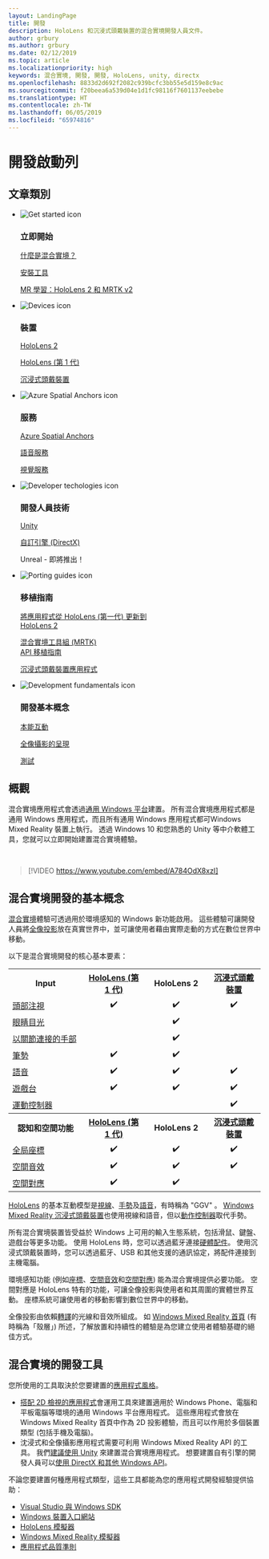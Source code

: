 ```yaml
---
layout: LandingPage
title: 開發
description: HoloLens 和沉浸式頭戴裝置的混合實境開發人員文件。
author: grbury
ms.author: grbury
ms.date: 02/12/2019
ms.topic: article
ms.localizationpriority: high
keywords: 混合實境, 開發, 開發, HoloLens, unity, directx
ms.openlocfilehash: 8833d2d692f2082c939bcfc3bb55e5d159e8c9ac
ms.sourcegitcommit: f20beea6a539d04e1d1fc98116f7601137eebebe
ms.translationtype: HT
ms.contentlocale: zh-TW
ms.lasthandoff: 06/05/2019
ms.locfileid: "65974816"
---
```

# <a name="development-launchpad"></a>開發啟動列

## <a name="article-categories"></a>文章類別


<ul class="panelContent cardsF">
    <li>
        <div class="cardSize">
            <div class="cardPadding">
                <div class="card">
                    <div class="cardImageOuter">
                        <div class="cardImage">
                            <img src="images/GetStartedIcon.png" alt="Get started icon">
                        </div>
                    </div>
                    <div class="cardText">
                        <h3>立即開始</h3>
                        <p>
                            <a href="mixed-reality.md">什麼是混合實境？</a>
                        </p>
                        <p>
                            <a href="install-the-tools.md">安裝工具</a>
                        </p>
                        <p>
                            <a href="mrlearning-base-ch1.md">MR 學習：HoloLens 2 和 MRTK v2</a>
                        </p>
                    </div>
                </div>
            </div>
        </div>
    </li>
        <li>
        <div class="cardSize">
            <div class="cardPadding">
                <div class="card">
                    <div class="cardImageOuter">
                        <div class="cardImage">
                            <img src="images/HoloLens_Icon_120x130.png" alt="Devices icon">
                        </div>
                    </div>
                    <div class="cardText">
                        <h3>裝置</h3>
                          <p>
                            <a href="https://www.microsoft.com/hololens/hardware" target="_blank">HoloLens 2</a>
                        </p>
                        <p>
                            <a href="hololens-hardware-details.md">HoloLens (第 1 代)</a>
                        </p>
                        <p>
                            <a href="immersive-headset-hardware-details.md">沉浸式頭戴裝置</a>
                        </p>
                    </div>
                </div>
            </div>
        </div>
    </li>
    <li>
        <div class="cardSize">
            <div class="cardPadding">
                <div class="card">
                    <div class="cardImageOuter">
                        <div class="cardImage">
                            <img src="images/AzureSpatialAnchors_Icon_120x130.png" alt="Azure Spatial Anchors icon">
                        </div>
                    </div>
                    <div class="cardText">
                        <h3>服務</h3>
                        <p>
                            <a href="https://docs.microsoft.com/azure/spatial-anchors" target="_blank">Azure Spatial Anchors</a>
                        </p>
                        <p>
                            <a href="https://docs.microsoft.com/azure/cognitive-services/speech-service/" target="_blank">語音服務</a>
                        </p>
                        <p>
                            <a href="https://docs.microsoft.com/azure/cognitive-services/computer-vision/" target="_blank">視覺服務</a>
                        </p>
                    </div>
                </div>
            </div>
        </div>
    </li>
    <li>
        <div class="cardSize">
            <div class="cardPadding">
                <div class="card">
                    <div class="cardImageOuter">
                        <div class="cardImage">
                            <img src="images/Unity_Icon_120x130.png" alt="Developer techologies icon">
                        </div>
                    </div>
                    <div class="cardText">
                        <h3>開發人員技術</h3>
                        <p>
                            <a href="unity-development-overview.md">Unity</a>
                        </p>
                        <p>
                            <a href="directx-development-overview.md">自訂引擎 (DirectX)</a>
                        </p>
                        <p>
Unreal - 即將推出！
                        </p>                
                    </div>
                </div>
            </div>
        </div>
    </li>
    <li>
        <div class="cardSize">
            <div class="cardPadding">
                <div class="card">
                    <div class="cardImageOuter">
                        <div class="cardImage">
                            <img src="images/PortingGuides-icon_120x130.png" alt="Porting guides icon">
                        </div>
                    </div>
                    <div class="cardText">
                        <h3>移植指南</h3>
                        <p>
                            <a href="mrtk-porting-guide.md">將應用程式從 HoloLens (第一代) 更新到<br>HoloLens 2</a>
                        </p>
                        <p>
                            <a href="https://microsoft.github.io/MixedRealityToolkit-Unity/Documentation/HTKToMRTKPortingGuide.html">混合實境工具組 (MRTK)<br>API 移植指南</a>
                        </p>
                        <p>
                            <a href="porting-guides.md">沉浸式頭戴裝置應用程式</a>
                        </p>
                    </div>
                </div>
            </div>
        </div>
    </li>
    <li>
        <div class="cardSize">
            <div class="cardPadding">
                <div class="card">
                    <div class="cardImageOuter">
                        <div class="cardImage">
                            <img src="images/App_patterns_Icon_120x130.png" alt="Development fundamentals icon">
                        </div>
                    </div>
                    <div class="cardText">
                        <h3>開發基本概念</h3>
                        <p>
                            <a href="Interaction-fundamentals.md">本能互動</a>
                        </p>
                        <p>
                            <a href="rendering.md">全像攝影的呈現</a>
                        </p>
                         <p>
                            <a href="testing-your-app-on-hololens.md">測試</a>
                        </p>                    
                    </div>
                </div>
            </div>
        </div>
    </li>    
</ul>

## <a name="overview"></a>概觀

混合實境應用程式會透過[通用 Windows 平台](https://dev.windows.com/getstarted)建置。 所有混合實境應用程式都是通用 Windows 應用程式，而且所有通用 Windows 應用程式都可Windows Mixed Reality 裝置上執行。 透過 Windows 10 和您熟悉的 Unity 等中介軟體工具，您就可以立即開始建置混合實境體驗。

<br>

>[!VIDEO https://www.youtube.com/embed/A784OdX8xzI]

## <a name="basics-of-mixed-reality-development"></a>混合實境開發的基本概念

[混合實境](mixed-reality.md)體驗可透過用於環境感知的 Windows 新功能啟用。 這些體驗可讓開發人員將[全像投影](hologram.md)放在真實世界中，並可讓使用者藉由實際走動的方式在數位世界中移動。 

以下是混合實境開發的核心基本要素：

<table>
<tr>
<th style="width:175px">Input</th><th style="width:125px; text-align: center;"><a href="hololens-hardware-details.md">HoloLens (第 1 代)</a></th><th style="width:125px; text-align: center;">HoloLens 2</a></th><th style="width:125px; text-align: center;"> <a href="immersive-headset-hardware-details.md">沉浸式頭戴裝置</a></th>
</tr><tr>
<td> <a href="gaze.md">頭部注視</a></td><td style="text-align: center;">✔️</td><td style="text-align: center;">✔️</td><td style="text-align: center;">✔️</td>
</tr><tr>
<td> <a href="gaze.md">眼睛目光</a></td><td></td><td style="text-align: center;">✔️</td><td></td>
</tr><tr>
 <td> <a href="gestures.md">以關節連接的手部</a></td><td></td><td style="text-align: center;">✔️</td><td></td>
</tr><tr>
<td> <a href="gestures.md">筆勢</a></td><td style="text-align: center;">✔️</td><td style="text-align: center;">✔️</td><td></td>
</tr><tr>
<td> <a href="voice-input.md">語音</a></td><td style="text-align: center;">✔️</td><td style="text-align: center;">✔️</td><td style="text-align: center;">✔️</td>
</tr><tr>
<td> <a href="hardware-accessories.md">遊戲台</a></td><td style="text-align: center;">✔️</td><td style="text-align: center;">✔️</td><td style="text-align: center;">✔️</td>
</tr><tr>
<td> <a href="motion-controllers.md">運動控制器</a></td><td></td><td></td><td style="text-align: center;">✔️</td>
</tr><tr>
<th style="width:175px">認知和空間功能</th><th style="width:125px; text-align: center;"><a href="hololens-hardware-details.md">HoloLens (第 1 代)</a></th><th style="width:125px; text-align: center;">HoloLens 2</a></th><th style="width:125px; text-align: center;"> <a href="immersive-headset-hardware-details.md">沉浸式頭戴裝置</a></th>
</tr><tr>
<td> <a href="coordinate-systems.md">全局座標</a></td><td style="text-align: center;">✔️</td><td style="text-align: center;">✔️</td><td style="text-align: center;">✔️</td>
</tr><tr>
<td> <a href="spatial-sound.md">空間音效</a></td><td style="text-align: center;">✔️</td><td style="text-align: center;">✔️</td><td style="text-align: center;">✔️</td>
</tr><tr>
<td> <a href="spatial-mapping.md">空間對應</a></td><td style="text-align: center;">✔️</td><td style="text-align: center;">✔️</td><td></td>
</tr>
</table>



[HoloLens](hololens-hardware-details.md) 的基本互動模型是[視線](gaze.md)、[手勢](gestures.md)及[語音](voice-input.md)，有時稱為 "GGV"  。 [Windows Mixed Reality 沉浸式頭戴裝置](immersive-headset-hardware-details.md)也使用視線和語音，但以[動作控制器](motion-controllers.md)取代手勢。

所有混合實境裝置皆受益於 Windows 上可用的輸入生態系統，包括滑鼠、鍵盤、遊戲台等更多功能。 使用 HoloLens 時，您可以透過藍牙連接[硬體配件](hardware-accessories.md)。 使用沉浸式頭戴裝置時，您可以透過藍牙、USB 和其他支援的通訊協定，將配件連接到主機電腦。

環境感知功能 (例如[座標](coordinate-systems.md)、[空間音效](spatial-sound.md)和[空間對應](spatial-mapping.md)) 能為混合實境提供必要功能。 空間對應是 HoloLens 特有的功能，可讓全像投影與使用者和其周圍的實體世界互動。 座標系統可讓使用者的移動影響到數位世界中的移動。

全像投影由依賴[轉譯](rendering.md)的光線和音效所組成。 如 [Windows Mixed Reality 首頁](navigating-the-windows-mixed-reality-home.md) (有時稱為「殼層」) 所述，了解放置和持續性的體驗是為您建立使用者體驗基礎的絕佳方式。

## <a name="tools-for-developing-for-mixed-reality"></a>混合實境的開發工具

您所使用的工具取決於您要建置的[應用程式風格](app-views.md)。
* [搭配 2D 檢視的應用程式](building-2d-apps.md)會運用工具來建置適用於 Windows Phone、電腦和平板電腦等環境的通用 Windows 平台應用程式。 這些應用程式會放在 Windows Mixed Reality 首頁中作為 2D 投影體驗，而且可以作用於多個裝置類型 (包括手機及電腦)。
* 沈浸式和全像攝影應用程式需要可利用 Windows Mixed Reality API 的工具。 我們[建議使用 Unity](unity-development-overview.md) 來建置混合實境應用程式。 想要建置自有引擎的開發人員可以[使用 DirectX 和其他 Windows API](directx-development-overview.md)。

不論您要建置何種應用程式類型，這些工具都能為您的應用程式開發經驗提供協助：
* [Visual Studio 與 Windows SDK](using-visual-studio.md)
* [Windows 裝置入口網站](using-the-windows-device-portal.md)
* [HoloLens 模擬器](using-the-hololens-emulator.md)
* [Windows Mixed Reality 模擬器](using-the-windows-mixed-reality-simulator.md)
* [應用程式品質準則](app-quality-criteria.md)


